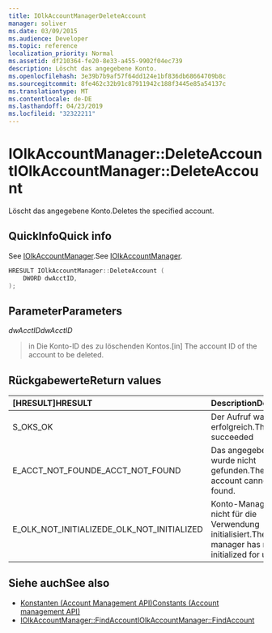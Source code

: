 ```yaml
---
title: IOlkAccountManagerDeleteAccount
manager: soliver
ms.date: 03/09/2015
ms.audience: Developer
ms.topic: reference
localization_priority: Normal
ms.assetid: df210364-fe20-8e33-a455-9902f04ec739
description: Löscht das angegebene Konto.
ms.openlocfilehash: 3e39b7b9af57f64dd124e1bf836db68664709b8c
ms.sourcegitcommit: 8fe462c32b91c87911942c188f3445e85a54137c
ms.translationtype: MT
ms.contentlocale: de-DE
ms.lasthandoff: 04/23/2019
ms.locfileid: "32322211"
---
```

# <a name="iolkaccountmanagerdeleteaccount"></a><span data-ttu-id="fe39e-103">IOlkAccountManager::DeleteAccount</span><span class="sxs-lookup"><span data-stu-id="fe39e-103">IOlkAccountManager::DeleteAccount</span></span>

<span data-ttu-id="fe39e-104">Löscht das angegebene Konto.</span><span class="sxs-lookup"><span data-stu-id="fe39e-104">Deletes the specified account.</span></span>
  
## <a name="quick-info"></a><span data-ttu-id="fe39e-105">QuickInfo</span><span class="sxs-lookup"><span data-stu-id="fe39e-105">Quick info</span></span>

<span data-ttu-id="fe39e-106">See [IOlkAccountManager](iolkaccountmanager.md).</span><span class="sxs-lookup"><span data-stu-id="fe39e-106">See [IOlkAccountManager](iolkaccountmanager.md).</span></span>
  
```cpp
HRESULT IOlkAccountManager::DeleteAccount (  
    DWORD dwAcctID, 
);
```

## <a name="parameters"></a><span data-ttu-id="fe39e-107">Parameter</span><span class="sxs-lookup"><span data-stu-id="fe39e-107">Parameters</span></span>

<span data-ttu-id="fe39e-108">_dwAcctID_</span><span class="sxs-lookup"><span data-stu-id="fe39e-108">_dwAcctID_</span></span>
  
> <span data-ttu-id="fe39e-109">in Die Konto-ID des zu löschenden Kontos.</span><span class="sxs-lookup"><span data-stu-id="fe39e-109">[in] The account ID of the account to be deleted.</span></span>
    
## <a name="return-values"></a><span data-ttu-id="fe39e-110">Rückgabewerte</span><span class="sxs-lookup"><span data-stu-id="fe39e-110">Return values</span></span>

|<span data-ttu-id="fe39e-111">**[HRESULT]**</span><span class="sxs-lookup"><span data-stu-id="fe39e-111">**HRESULT**</span></span>|<span data-ttu-id="fe39e-112">**Description**</span><span class="sxs-lookup"><span data-stu-id="fe39e-112">**Description**</span></span>|
|:-----|:-----|
|<span data-ttu-id="fe39e-113">S_OK</span><span class="sxs-lookup"><span data-stu-id="fe39e-113">S_OK</span></span>  <br/> |<span data-ttu-id="fe39e-114">Der Aufruf war erfolgreich.</span><span class="sxs-lookup"><span data-stu-id="fe39e-114">The call succeeded</span></span>  <br/> |
|<span data-ttu-id="fe39e-115">E_ACCT_NOT_FOUND</span><span class="sxs-lookup"><span data-stu-id="fe39e-115">E_ACCT_NOT_FOUND</span></span>  <br/> |<span data-ttu-id="fe39e-116">Das angegebene Konto wurde nicht gefunden.</span><span class="sxs-lookup"><span data-stu-id="fe39e-116">The specified account cannot be found.</span></span>  <br/> |
|<span data-ttu-id="fe39e-117">E_OLK_NOT_INITIALIZED</span><span class="sxs-lookup"><span data-stu-id="fe39e-117">E_OLK_NOT_INITIALIZED</span></span>  <br/> |<span data-ttu-id="fe39e-118">Konto-Manager wurde nicht für die Verwendung initialisiert.</span><span class="sxs-lookup"><span data-stu-id="fe39e-118">The account manager has not been initialized for use.</span></span>  <br/> |
   
## <a name="see-also"></a><span data-ttu-id="fe39e-119">Siehe auch</span><span class="sxs-lookup"><span data-stu-id="fe39e-119">See also</span></span>

- [<span data-ttu-id="fe39e-120">Konstanten (Account Management API)</span><span class="sxs-lookup"><span data-stu-id="fe39e-120">Constants (Account management API)</span></span>](constants-account-management-api.md)  
- [<span data-ttu-id="fe39e-121">IOlkAccountManager::FindAccount</span><span class="sxs-lookup"><span data-stu-id="fe39e-121">IOlkAccountManager::FindAccount</span></span>](iolkaccountmanager-findaccount.md)

